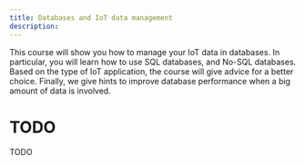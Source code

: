 ```yaml
---
title: Databases and IoT data management
description: 
---
```


This course will show you how to manage your IoT data in databases. In particular, you will learn how to use SQL databases, and No-SQL databases. Based on the type of IoT application, the course will give advice for a better choice. Finally, we give hints to improve database performance when a big amount of data is involved.

# TODO

TODO